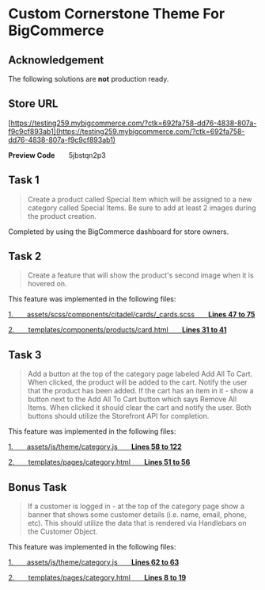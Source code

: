 # Custom Cornerstone Theme For BigCommerce

## Acknowledgement

The following solutions are **not** production ready.

## Store URL
[https://testing259.mybigcommerce.com/?ctk=692fa758-dd76-4838-807a-f9c9cf893ab1](https://testing259.mybigcommerce.com/?ctk=692fa758-dd76-4838-807a-f9c9cf893ab1)

**Preview Code**  5jbstqn2p3

## Task 1
> Create a product called Special Item which will be assigned to a new category called Special Items. Be sure to add at least 2 images during the product creation.

Completed by using the BigCommerce dashboard for store owners.

## Task 2
> Create a feature that will show the product's second image when it is hovered on. 

This feature was implemented in the following files:


[1.  assets/scss/components/citadel/cards/_cards.scss  **Lines 47 to 75**](https://github.com/zukaru/big-commerce-test/blob/7c061be621b9283491ed5c9e0f6c33b0dfe9d525/assets/scss/components/citadel/cards/_cards.scss#L47-L75)

[2.  templates/components/products/card.html  **Lines 31 to 41**](https://github.com/zukaru/big-commerce-test/blob/7b57d6e90672d561f736557be25cba3177b62d41/templates/components/products/card.html#L31-L41)


## Task 3
> Add a button at the top of the category page labeled Add All To Cart. When clicked, the product will be added to the cart. Notify the user that the product has been added. If the cart has an item in it - show a button next to the Add All To Cart button which says Remove All Items. When clicked it should clear the cart and notify the user. Both buttons should utilize the Storefront API for completion. 


This feature was implemented in the following files:


[1.  assets/js/theme/category.js  **Lines 58 to 122**](https://github.com/zukaru/big-commerce-test/blob/7b57d6e90672d561f736557be25cba3177b62d41/assets/js/theme/category.js#L58-L122)

[2.  templates/pages/category.html  **Lines 51 to 56**](https://github.com/zukaru/big-commerce-test/blob/7b57d6e90672d561f736557be25cba3177b62d41/templates/pages/category.html#L51-L56)


## Bonus Task
> If a customer is logged in - at the top of the category page show a banner that shows some customer details (i.e. name, email, phone, etc). This should utilize the data that is rendered via Handlebars on the Customer Object.

This feature was implemented in the following files:

[1.  assets/js/theme/category.js  **Lines 62 to 63**](https://github.com/zukaru/big-commerce-test/blob/7b57d6e90672d561f736557be25cba3177b62d41/assets/js/theme/category.js#L62-L63)

[2.  templates/pages/category.html  **Lines 8 to 19**](https://github.com/zukaru/big-commerce-test/blob/7b57d6e90672d561f736557be25cba3177b62d41/templates/pages/category.html#L8-L19)



  





